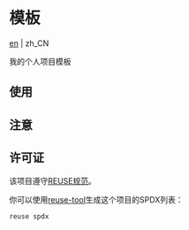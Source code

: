 <!--
SPDX-FileCopyrightText: 2025 Chen Linxuan <me@black-desk.cn>

SPDX-License-Identifier: MIT
-->

# 模板

[en](README.md) | zh_CN

我的个人项目模板

## 使用

<!-- TODO -->

## 注意

<!-- TODO -->

## 许可证

该项目遵守[REUSE规范](https://reuse.software/spec-3.3/)。

你可以使用[reuse-tool](https://github.com/fsfe/reuse-tool)生成这个项目的SPDX列表：

```bash
reuse spdx
```
